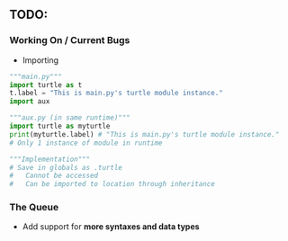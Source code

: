 ## TODO:
### Working On / Current Bugs
* Importing
```python
"""main.py"""
import turtle as t
t.label = "This is main.py's turtle module instance."
import aux

"""aux.py (in same runtime)"""
import turtle as myturtle
print(myturtle.label) # "This is main.py's turtle module instance."
# Only 1 instance of module in runtime

"""Implementation"""
# Save in globals as .turtle
#   Cannot be accessed
#   Can be imported to location through inheritance
```
### The Queue
* Add support for **more syntaxes and data types**